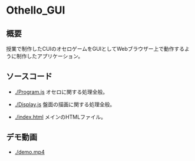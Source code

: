 # Othello_GUI
## 概要
授業で制作したCUIのオセロゲームをGUIとしてWebブラウザー上で動作するように制作したアプリケーション。

## ソースコード
- [./Program.js](./Program.js)
オセロに関する処理全般。

- [./Display.js](./Display.js)
盤面の描画に関する処理全般。

- [./index.html](./index.html)
メインのHTMLファイル。

## デモ動画
- [./demo.mp4](./demo.mp4)